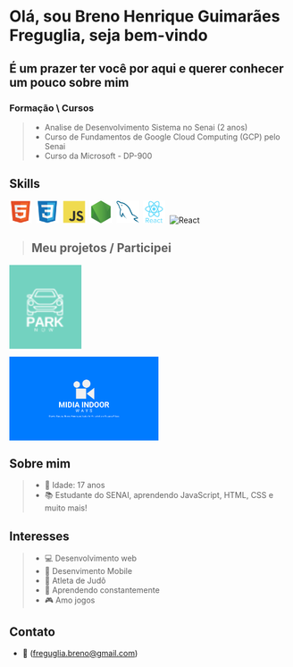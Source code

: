 
  
  
  # Olá, sou Breno Henrique Guimarães Freguglia, seja bem-vindo 
  ## É um prazer ter você por aqui e querer conhecer um pouco sobre mim


### Formação \ Cursos

>- Analise de Desenvolvimento Sistema no Senai (2 anos)
>- Curso de Fundamentos de Google Cloud Computing (GCP) pelo Senai
>- Curso da Microsoft - DP-900

## Skills 
  <img src="https://github.com/devicons/devicon/blob/master/icons/html5/html5-original.svg" title="HTML5" alt="HTML" width="40" height="40"/>&nbsp;
  <img src="https://github.com/devicons/devicon/blob/master/icons/css3/css3-original.svg" title="Css" alt="Css" width="40" height="40"/>&nbsp;
  <img src="https://github.com/devicons/devicon/blob/master/icons/javascript/javascript-original.svg" title="JavaScript" alt="JavaScript" width="40" height="40"/>&nbsp;
  <img src="https://github.com/devicons/devicon/blob/master/icons/nodejs/nodejs-original.svg" title="NODEJS" alt="NODEJS" width="40" height="40"/>&nbsp;
  <img src="https://github.com/devicons/devicon/blob/master/icons/mysql/mysql-original.svg" title="SQL" alt="SQL" width="40" height="40"/>&nbsp;
  <img src="https://github.com/devicons/devicon/blob/master/icons/react/react-original-wordmark.svg" title="React" alt="React" width="40" height="40"/>&nbsp;
  <img src="" title="React Navigation" alt="React" width="40" height="40"/>&nbsp;

> ## Meu projetos / Participei

 > <a href="https://github.com/brenofreguglia/Park-Now">
  <img align="center" height="150" src="https://github.com/brenofreguglia/Brenofreguglia/blob/main/ParkNow" alt="ParkNow" />
</a>

 > <a href="https://github.com/Otavig/MidiaIndoor">
  <img align="center" height="150" src="https://github.com/Otavig/MidiaIndoor/raw/main/midias/87b12c69971a2c5ca116b86bc18c9ed4.png" alt="Midia Indoor" />
</a>

 ## Sobre mim

>- 👦 Idade: 17 anos
>- 📚 Estudante do SENAI, aprendendo JavaScript, HTML, CSS e muito mais!

## Interesses
>- 💻 Desenvolvimento web
>- 📱  Desenvimento Mobile
>- 🥋 Atleta de Judô
>- 📖 Aprendendo constantemente
>- 🎮 Amo jogos 

## Contato
- 📧 (freguglia.breno@gmail.com)

